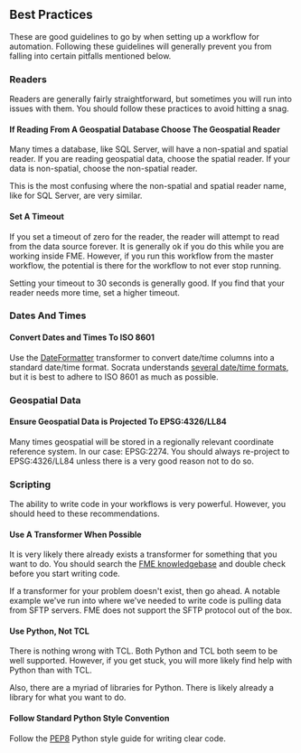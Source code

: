 ## Best Practices

These are good guidelines to go by when setting up a workflow for automation. Following these guidelines will generally prevent you from falling into certain pitfalls mentioned below.

### Readers

Readers are generally fairly straightforward, but sometimes you will run into issues with them. You should follow these practices to avoid hitting a snag.

#### If Reading From A Geospatial Database Choose The Geospatial Reader

Many times a database, like SQL Server, will have a non-spatial and spatial reader. If you are reading geospatial data, choose the spatial reader. If your data is non-spatial, choose the non-spatial reader. 

This is the most confusing where the non-spatial and spatial reader name, like for SQL Server, are very similar.

#### Set A Timeout

If you set a timeout of zero for the reader, the reader will attempt to read from the data source forever. It is generally ok if you do this while you are working inside FME. However, if you run this workflow from the master workflow, the potential is there for the workflow to not ever stop running.

Setting your timeout to 30 seconds is generally good. If you find that your reader needs more time, set a higher timeout.

### Dates And Times

#### Convert Dates and Times To ISO 8601

Use the [DateFormatter](http://docs.safe.com/fme/html/FME_Transformers/FME_Transformers.htm#Transformers/dateformatter.htm) transformer to convert date/time columns into a standard date/time format. Socrata understands [several date/time formats](https://support.socrata.com/hc/en-us/articles/202949918-Importing-Data-Types-and-You-), but it is best to adhere to ISO 8601 as much as possible.

### Geospatial Data

#### Ensure Geospatial Data is Projected To EPSG:4326/LL84

Many times geospatial will be stored in a regionally relevant coordinate reference system. In our case: EPSG:2274. You should always re-project to EPSG:4326/LL84 unless there is a very good reason not to do so.

### Scripting

The ability to write code in your workflows is very powerful. However, you should heed to these recommendations.

#### Use A Transformer When Possible

It is very likely there already exists a transformer for something that you want to do. You should search the [FME knowledgebase](https://knowledge.safe.com/knowledgeoverview) and double check before you start writing code.

If a transformer for your problem doesn't exist, then go ahead. A notable example we've run into where we've needed to write code is pulling data from SFTP servers. FME does not support the SFTP protocol out of the box.

#### Use Python, Not TCL

There is nothing wrong with TCL. Both Python and TCL both seem to be well supported. However, if you get stuck, you will more likely find help with Python than with TCL.

Also, there are a myriad of libraries for Python. There is likely already a library for what you want to do.

#### Follow Standard Python Style Convention

Follow the [PEP8](https://www.python.org/dev/peps/pep-0008/) Python style guide for writing clear code.
